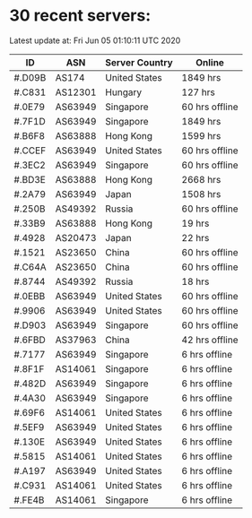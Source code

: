 # 30 recent servers:

Latest update at: Fri Jun 05 01:10:11 UTC 2020

| ID | ASN | Server Country | Online |
| -- | --- | -------------- | ------ |
| #.D09B | AS174 | United States | 1849 hrs |
| #.C831 | AS12301 | Hungary | 127 hrs |
| #.0E79 | AS63949 | Singapore | 60 hrs offline |
| #.7F1D | AS63949 | Singapore | 1849 hrs |
| #.B6F8 | AS63888 | Hong Kong | 1599 hrs |
| #.CCEF | AS63949 | United States | 60 hrs offline |
| #.3EC2 | AS63949 | Singapore | 60 hrs offline |
| #.BD3E | AS63888 | Hong Kong | 2668 hrs |
| #.2A79 | AS63949 | Japan | 1508 hrs |
| #.250B | AS49392 | Russia | 60 hrs offline |
| #.33B9 | AS63888 | Hong Kong | 19 hrs |
| #.4928 | AS20473 | Japan | 22 hrs |
| #.1521 | AS23650 | China | 60 hrs offline |
| #.C64A | AS23650 | China | 60 hrs offline |
| #.8744 | AS49392 | Russia | 18 hrs |
| #.0EBB | AS63949 | United States | 60 hrs offline |
| #.9906 | AS63949 | United States | 60 hrs offline |
| #.D903 | AS63949 | Singapore | 60 hrs offline |
| #.6FBD | AS37963 | China | 42 hrs offline |
| #.7177 | AS63949 | Singapore | 6 hrs offline |
| #.8F1F | AS14061 | Singapore | 6 hrs offline |
| #.482D | AS63949 | Singapore | 6 hrs offline |
| #.4A30 | AS63949 | Singapore | 6 hrs offline |
| #.69F6 | AS14061 | United States | 6 hrs offline |
| #.5EF9 | AS63949 | United States | 6 hrs offline |
| #.130E | AS63949 | United States | 6 hrs offline |
| #.5815 | AS14061 | United States | 6 hrs offline |
| #.A197 | AS63949 | United States | 6 hrs offline |
| #.C931 | AS14061 | United States | 6 hrs offline |
| #.FE4B | AS14061 | Singapore | 6 hrs offline |

